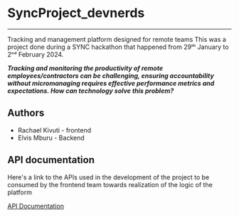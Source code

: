 # SyncProject_devnerds

---

Tracking and management platform designed for remote teams
This was a project done during a SYNC hackathon that happened from 29ᵗʰ January to 2ⁿᵈ February 2024.

***Tracking and monitoring the productivity of remote employees/contractors can be challenging, ensuring accountability without micromanaging requires effective performance metrics and expectations. How can technology solve this problem?***

## Authors
- Rachael Kivuti - frontend
- Elvis Mburu - Backend

## API documentation

Here's a link to the APIs used in the development of the project to be consumed by the frontend team towards realization of the logic of the platform

[API Documentation](https://documenter.getpostman.com/view/26785634/2sA2r3YkbX)
